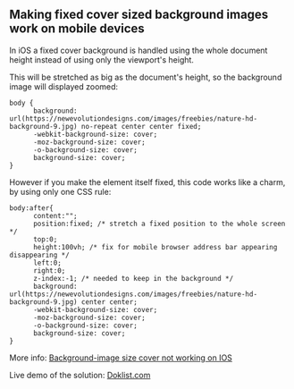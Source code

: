 ## Making fixed cover sized background images work on mobile devices

In iOS a fixed cover background is handled using the whole document height instead of using only the viewport's height. 

This will be stretched as big as the document's height, so the background image will displayed zoomed:

```
body {
      background: url(https://newevolutiondesigns.com/images/freebies/nature-hd-background-9.jpg) no-repeat center center fixed;
      -webkit-background-size: cover;
      -moz-background-size: cover;
      -o-background-size: cover;
      background-size: cover;
}
```

However if you make the element itself fixed, this code works like a charm, by using only one CSS rule:

```
body:after{
      content:"";
      position:fixed; /* stretch a fixed position to the whole screen */
      top:0;
      height:100vh; /* fix for mobile browser address bar appearing disappearing */
      left:0;
      right:0;
      z-index:-1; /* needed to keep in the background */
      background: url(https://newevolutiondesigns.com/images/freebies/nature-hd-background-9.jpg) center center;
      -webkit-background-size: cover;
      -moz-background-size: cover;
      -o-background-size: cover;
      background-size: cover;
}
```


More info: [Background-image size cover not working on IOS](http://stackoverflow.com/questions/24154666/background-image-size-cover-not-working-on-ios/43058483#43058483)

Live demo of the solution: [Doklist.com](https://www.doklist.com)
